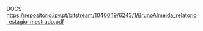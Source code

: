 DOCS
https://repositorio.ipv.pt/bitstream/10400.19/6243/1/BrunoAlmeida_relatorio_estagio_mestrado.pdf